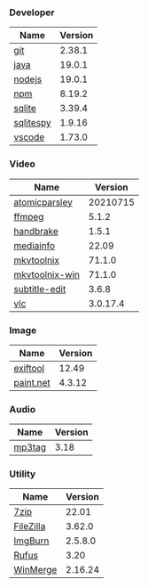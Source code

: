 
### Developer
Name                                                                       | Version
----                                                                       | -------
[git](https://github.com/git-for-windows/git/releases)                     | 2.38.1
[java](https://www.oracle.com/java/technologies/downloads/)                | 19.0.1
[nodejs](https://nodejs.org/en/download/current/)                          | 19.0.1
[npm](https://github.com/npm/cli)                                          | 8.19.2
[sqlite](http://www.sqlite.org/download.html)                              | 3.39.4
[sqlitespy](http://www.yunqa.de/delphi/doku.php/products/sqlitespy/index)  | 1.9.16
[vscode](https://code.visualstudio.com/updates)                            | 1.73.0

### Video
Name                                                                       | Version
----                                                                       | -------
[atomicparsley](https://github.com/wez/atomicparsley)                      | 20210715
[ffmpeg](http://www.ffmpeg.org/download.html)                              | 5.1.2
[handbrake](http://handbrake.fr/downloads.php)                             | 1.5.1
[mediainfo](http://mediaarea.net/us/MediaInfo/Download/Windows)            | 22.09
[mkvtoolnix](https://mkvtoolnix.download/downloads.html)                   | 71.1.0
[mkvtoolnix-win](http://www.fosshub.com/MKVToolNix.html)                   | 71.1.0
[subtitle-edit](https://github.com/SubtitleEdit/subtitleedit/releases)     | 3.6.8
[vlc](https://www.videolan.org/vlc/download-windows.html)                  | 3.0.17.4

### Image
Name                                                                       | Version
----                                                                       | -------
[exiftool](http://www.sno.phy.queensu.ca/~phil/exiftool/)                  | 12.49
[paint.net](http://www.getpaint.net/download.html)                         | 4.3.12

### Audio
Name                                                                       | Version
----                                                                       | -------
[mp3tag](http://www.mp3tag.de/en/download.html)                            | 3.18

### Utility
Name                                                                       | Version
----                                                                       | -------
[7zip](http://www.7-zip.org/download.html)                                 | 22.01
[FileZilla](https://filezilla-project.org/download.php?show_all=1)         | 3.62.0
[ImgBurn](http://www.imgburn.com/index.php?act=download)                   | 2.5.8.0
[Rufus](https://github.com/pbatard/rufus/releases)                         | 3.20
[WinMerge](http://winmerge.org/downloads/)                                 | 2.16.24
